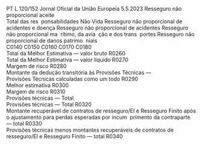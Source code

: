 PT  L 120/152 Jornal Oficial da União Europeia 5.5.2023
 Resseguro não proporcional aceite  
Total das res ­
ponsabilidades 
Não Vida  Resseguro não 
proporcional de 
acidentes e 
doença  Resseguro não 
proporcional de 
acidentes  Resseguro não 
proporcional ma ­
rítimo, da avia ­
ção e dos trans ­
portes  Resseguro não 
proporcional de 
danos patrimo ­
niais  
C0140  C0150  C0160  C0170  C0180  
Total da Melhor Estimativa — valor bruto  R0260  
Total da Melhor Estimativa — valor líquido  R0270  
Margem de risco  R0280  
Montante da dedução transitória às Provisões Técnicas —  
Provisões Técnicas calculadas como um todo  R0290  
Melhor estimativa  R0300  
Margem de risco  R0310  
Provisões técnicas — Total  
Provisões técnicas — Total  R0320  
Montante recuperável de contratos de resseguro/EI e Resseguro 
Finito após o ajustamento para perdas esperadas por incum ­
primento da contraparte — total  R0330  
Provisões técnicas menos montantes recuperáveis de contratos 
de resseguro/EI e Resseguro Finito — total  R0340